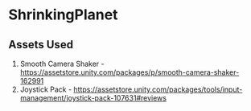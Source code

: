 # ShrinkingPlanet
## Assets Used
1. Smooth Camera Shaker - https://assetstore.unity.com/packages/p/smooth-camera-shaker-162991
2. Joystick Pack - https://assetstore.unity.com/packages/tools/input-management/joystick-pack-107631#reviews
